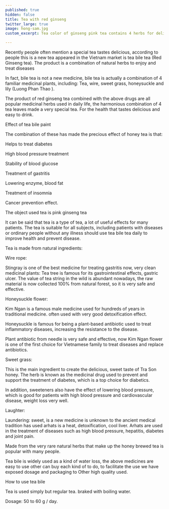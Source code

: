 ```yaml
---
published: true
hidden: false
title: Tea with red ginseng
twitter_large: true
image: hong-sam.jpg
custom_excerpt: Tea color of ginseng pink tea contains 4 herbs for delicious taste.

---
```


Recently people often mention a special tea tastes delicious, according to people this is a new tea appeared in the Vietnam market is tea bile tea (Red Ginseng tea). The product is a combination of natural herbs to enjoy and treat diseases

In fact, bile tea is not a new medicine, bile tea is actually a combination of 4 familiar medicinal plants, including: Tea, wire, sweet grass, honeysuckle and lily (Luong Phan Thao ).

The product of red ginseng tea combined with the above drugs are all popular medicinal herbs used in daily life, the harmonious combination of 4 tea leaves made a very special tea. For the health that tastes delicious and easy to drink.

Effect of tea bile paint

The combination of these has made the precious effect of honey tea is that:

Helps to treat diabetes

High blood pressure treatment

Stability of blood glucose

Treatment of gastritis

Lowering enzyme, blood fat

Treatment of insomnia

Cancer prevention effect.

The object used tea is pink ginseng tea

It can be said that tea is a type of tea, a lot of useful effects for many patients. The tea is suitable for all subjects, including patients with diseases or ordinary people without any illness should use tea bile tea daily to improve health and prevent disease.

Tea is made from natural ingredients:

Wire rope:

Stingray is one of the best medicine for treating gastritis now, very clean medicinal plants: Tea tree is famous for its gastrointestinal effects, gastric ulcer. The value of tea string in the wild is abundant nowadays, the raw material is now collected 100% from natural forest, so it is very safe and effective.

Honeysuckle flower:

Kim Ngan is a famous male medicine used for hundreds of years in traditional medicine. often used with very good detoxification effect.

Honeysuckle is famous for being a plant-based antibiotic used to treat inflammatory diseases, increasing the resistance to the disease.

Plant antibiotic from needle is very safe and effective, now Kim Ngan flower is one of the first choice for Vietnamese family to treat diseases and replace antibiotics.

Sweet grass:

This is the main ingredient to create the delicious, sweet taste of Tra Son honey. The herb is known as the medicinal drug used to prevent and support the treatment of diabetes, which is a top choice for diabetics.

In addition, sweeteners also have the effect of lowering blood pressure, which is good for patients with high blood pressure and cardiovascular disease, weight loss very well.

Laughter:

Laundering: sweet, is a new medicine is unknown to the ancient medical tradition has used arhats is a heat, detoxification, cool liver. Arhats are used in the treatment of diseases such as high blood pressure, hepatitis, diabetes and joint pain.

Made from the very rare natural herbs that make up the honey brewed tea is popular with many people.

Tea bile is widely used as a kind of water loss, the above medicines are easy to use other can buy each kind of to do, to facilitate the use we have exposed dosage and packaging to Other high quality used.

How to use tea bile

Tea is used simply but regular tea. braked with boiling water.

Dosage: 50 to 60 g / day.

